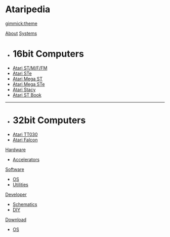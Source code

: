 <!--
  -- Name of your wiki
  -- Do NOT remove the leading `#` character.
  -->

# Ataripedia


<!--
  -- Default theme
  -- (Read: http://dynalon.github.io/mdwiki/#!customizing.md#Theme_chooser)
  -->

[gimmick:theme](spacelab)


<!--
  -- Navigation
  -- (Read: http://dynalon.github.io/mdwiki/#!quickstart.md#Adding_a_navigation)
  -->

[About](pages/about.md)
[Systems]()

  * # 16bit Computers
  * [Atari ST/M/F/FM](systems/atari_st.md)
  * [Atari STe](systems/atari_ste.md)
  * [Atari Mega ST](systems/atari_mega_st.md)
  * [Atari Mega STe](systems/atari_mega_ste.md)
  * [Atari Stacy](systems/atari_stacy.md)
  * [Atari ST Book](systems/atari_st_book.md)
  - - - -
  * # 32bit Computers
  * [Atari TT030](systems/atari_tt.md)
  * [Atari Falcon](systems/atari_falcon.md)
  
[Hardware]()

  * [Accelerators](hardware/accelerators.md)

[Software]()

  * [OS](software/os.md)
  * [Utilities](software/utilities.md)

[Developer]()

  * [Schematics](developer/schematics.md)
  * [DIY](developer/diy.md)
  
[Download]()

  * [OS](download/OS.md)

<!-- A more complex navigation example: ----------------------------------------

[Menu Item 1]()

  * # SubMenu Heading 1
  * [SubMenu Item 1](pages/subitem1.md)
  * [SubMenu Item 2](pages/subitem2.md)
  - - - -
  * # SubMenu Heading 2
  * [SubMenu Item 3](pages/subitem3.md)
  - - - -
  * # SubMenu Heading 3
  * [SubMenu Item 3](pages/subitem3.md)

[Menu Item 2](pages/item2.md)

[Menu Item 3](pages/item3.md)

---------------------------------------------------------------------------- -->

<!--
  -- Change the Language
  -- Could be useful when there's more than one language wiki.
  -->

<!--
[Change the Language]()

  * [English (United States)](/en_US/)
  * [English (United Kingdom)](/en_GB/)
  * [Italian](/it/)
-->

<!--
  -- Let the user choose a theme
  -- (Read: http://dynalon.github.io/mdwiki/#!quickstart.md#Adding_a_navigation)
  -->

<!--
[gimmick:themechooser](Choose theme)
-->
